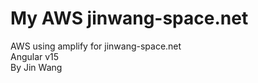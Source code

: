 # My AWS jinwang-space.net


AWS using amplify for jinwang-space.net<br/>
Angular v15<br/>
By Jin Wang

